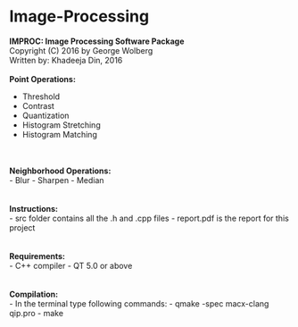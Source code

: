 # Image-Processing

<strong>IMPROC: Image Processing Software Package</strong></br>
Copyright (C) 2016 by George Wolberg</br>
Written by: Khadeeja Din, 2016
<br>
<br>
<strong>Point Operations:</strong><br>
 - Threshold
 - Contrast
 - Quantization
 - Histogram Stretching
 - Histogram Matching
<br>
<br>
<strong>Neighborhood Operations:</strong><br>
 - Blur
 - Sharpen
 - Median
<br>
<br>
<br>
<strong>Instructions:</strong><br>
 - src folder contains all the .h and .cpp files
 - report.pdf is the report for this project
<br>
<br>
<br>
<strong>Requirements:</strong><br>
 - C++ compiler
 - QT 5.0 or above
<br>
<br>
<br>
<strong>Compilation:</strong><br>
 - In the terminal type following commands:
 - qmake -spec macx-clang qip.pro
 - make 
